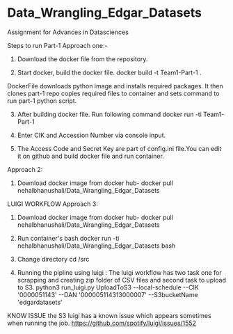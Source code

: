 # Data_Wrangling_Edgar_Datasets
Assignment for Advances in Datasciences 


Steps to run Part-1
Approach one:-
1. Download the docker file from the repository.

2. Start docker, build the docker file.
docker build -t Team1-Part-1 .

DockerFile downloads python image and installs required packages. It then clones part-1 repo copies required files to container and sets command to run part-1 python script.

3. After building docker file. Run following command
docker run -ti Team1-Part-1 

4. Enter CIK and Accession Number via console input. 
5. The Access Code and Secret Key are part of config.ini file.You can  edit it on github and build docker file and run container.

Approach 2:

1. Download docker image from docker hub- 
docker pull nehalbhanushali/Data_Wrangling_Edgar_Datasets


LUIGI WORKFLOW
Approach 3:

1. Download docker image from docker hub- 
docker pull nehalbhanushali/Data_Wrangling_Edgar_Datasets

2. Run container's bash
docker run -ti nehalbhanushali/Data_Wrangling_Edgar_Datasets bash

3. Change directory 
cd /src

4. Running the pipline using luigi : The luigi workflow has two task one for scrapping and creating zip folder of CSV files and second task to upload to S3.
python3 run_luigi.py UploadToS3  --local-schedule --CIK '0000051143' --DAN '000005114313000007' --S3bucketName 'edgardatasets'

KNOW ISSUE
the S3 luigi has a known  issue which appears sometimes when running the job.
https://github.com/spotify/luigi/issues/1552

